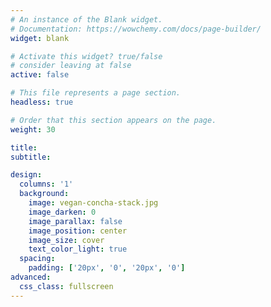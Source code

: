 ```yaml
---
# An instance of the Blank widget.
# Documentation: https://wowchemy.com/docs/page-builder/
widget: blank

# Activate this widget? true/false
# consider leaving at false
active: false 

# This file represents a page section.
headless: true

# Order that this section appears on the page.
weight: 30 

title:
subtitle:

design:
  columns: '1'
  background:
    image: vegan-concha-stack.jpg
    image_darken: 0
    image_parallax: false
    image_position: center
    image_size: cover
    text_color_light: true
  spacing:
    padding: ['20px', '0', '20px', '0']
advanced:
  css_class: fullscreen
---
```


